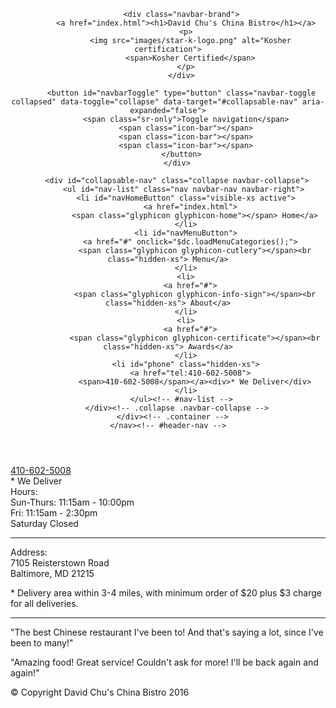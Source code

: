 <!doctype html>
<html lang="en">
  <head>
    <meta charset="utf-8">
    <meta http-equiv="X-UA-Compatible" content="IE=edge">
    <meta name="viewport" content="width=device-width, initial-scale=1">
    <title>David Chu's China Bistro</title>
    <link rel="stylesheet" href="module 5 solution/css/bootstrap.min.css">
    <link rel="stylesheet" href="module 5 solution/css/styles.css">
    <link href='https://fonts.googleapis.com/css?family=Oxygen:400,300,700' rel='stylesheet' type='text/css'>
    <link href='https://fonts.googleapis.com/css?family=Lora' rel='stylesheet' type='text/css'>
  </head>
<body>
  <header>
    <nav id="header-nav" class="navbar navbar-default">
      <div class="container">
        <div class="navbar-header">
          <a href="index.html" class="pull-left visible-md visible-lg">
            <div id="logo-img" alt="Logo image"></div>
          </a>

          <div class="navbar-brand">
            <a href="index.html"><h1>David Chu's China Bistro</h1></a>
            <p>
              <img src="images/star-k-logo.png" alt="Kosher certification">
              <span>Kosher Certified</span>
            </p>
          </div>

          <button id="navbarToggle" type="button" class="navbar-toggle collapsed" data-toggle="collapse" data-target="#collapsable-nav" aria-expanded="false">
            <span class="sr-only">Toggle navigation</span>
            <span class="icon-bar"></span>
            <span class="icon-bar"></span>
            <span class="icon-bar"></span>
          </button>
        </div>
        
        <div id="collapsable-nav" class="collapse navbar-collapse">
           <ul id="nav-list" class="nav navbar-nav navbar-right">
            <li id="navHomeButton" class="visible-xs active">
              <a href="index.html">
                <span class="glyphicon glyphicon-home"></span> Home</a>
            </li>
            <li id="navMenuButton">
              <a href="#" onclick="$dc.loadMenuCategories();">
                <span class="glyphicon glyphicon-cutlery"></span><br class="hidden-xs"> Menu</a>
            </li>
            <li>
              <a href="#">
                <span class="glyphicon glyphicon-info-sign"></span><br class="hidden-xs"> About</a>
            </li>
            <li>
              <a href="#">
                <span class="glyphicon glyphicon-certificate"></span><br class="hidden-xs"> Awards</a>
            </li>
            <li id="phone" class="hidden-xs">
              <a href="tel:410-602-5008">
                <span>410-602-5008</span></a><div>* We Deliver</div>
            </li>
          </ul><!-- #nav-list -->
        </div><!-- .collapse .navbar-collapse -->
      </div><!-- .container -->
    </nav><!-- #header-nav -->
  </header>

  <div id="call-btn" class="visible-xs">
    <a class="btn" href="tel:410-602-5008">
    <span class="glyphicon glyphicon-earphone"></span>
    410-602-5008
    </a>
  </div>
  <div id="xs-deliver" class="text-center visible-xs">* We Deliver</div>

  <div id="main-content" class="container"></div>

  <footer class="panel-footer">
    <div class="container">
      <div class="row">
        <section id="hours" class="col-sm-4">
          <span>Hours:</span><br>
          Sun-Thurs: 11:15am - 10:00pm<br>
          Fri: 11:15am - 2:30pm<br>
          Saturday Closed
          <hr class="visible-xs">
        </section>
        <section id="address" class="col-sm-4">
          <span>Address:</span><br>
          7105 Reisterstown Road<br>
          Baltimore, MD 21215
          <p>* Delivery area within 3-4 miles, with minimum order of $20 plus $3 charge for all deliveries.</p>
          <hr class="visible-xs">
        </section>
        <section id="testimonials" class="col-sm-4">
          <p>"The best Chinese restaurant I've been to! And that's saying a lot, since I've been to many!"</p>
          <p>"Amazing food! Great service! Couldn't ask for more! I'll be back again and again!"</p>
        </section>
      </div>
      <div class="text-center">&copy; Copyright David Chu's China Bistro 2016</div>
    </div>
  </footer>

  <!-- jQuery (Bootstrap JS plugins depend on it) -->
  <script src="js/jquery-2.1.4.min.js"></script>
  <script src="js/bootstrap.min.js"></script>
  <script src="js/ajax-utils.js"></script>
  <script src="js/script.js"></script>
</body>
</html>
